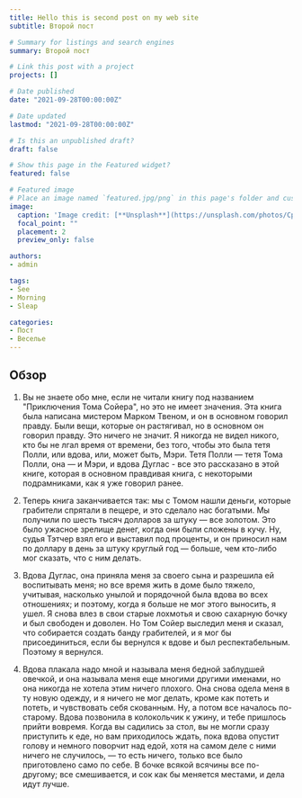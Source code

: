 ```yaml
---
title: Hello this is second post on my web site 
subtitle: Второй пост 

# Summary for listings and search engines
summary: Второй пост

# Link this post with a project
projects: []

# Date published
date: "2021-09-28T00:00:00Z"

# Date updated
lastmod: "2021-09-28T00:00:00Z"

# Is this an unpublished draft?
draft: false

# Show this page in the Featured widget?
featured: false

# Featured image
# Place an image named `featured.jpg/png` in this page's folder and customize its options here.
image:
  caption: 'Image credit: [**Unsplash**](https://unsplash.com/photos/CpkOjOcXdUY)'
  focal_point: ""
  placement: 2
  preview_only: false

authors:
- admin

tags:
- See
- Morning
- Sleap

categories:
- Пост
- Веселье
---
```


## Обзор

1. Вы не знаете обо мне, если не читали книгу под названием "Приключения Тома Сойера", но это не имеет значения. Эта книга была написана мистером Марком Твеном, и он в основном говорил правду. Были вещи, которые он растягивал, но в основном он говорил правду. Это ничего не значит. Я никогда не видел никого, кто бы не лгал время от времени, без того, чтобы это была тетя Полли, или вдова, или, может быть, Мэри. Тетя Полли — тетя Тома Полли, она — и Мэри, и вдова Дуглас - все это рассказано в этой книге, которая в основном правдивая книга, с некоторыми подрамниками, как я уже говорил ранее.
2. Теперь книга заканчивается так: мы с Томом нашли деньги, которые грабители спрятали в пещере, и это сделало нас богатыми. Мы получили по шесть тысяч долларов за штуку — все золотом. Это было ужасное зрелище денег, когда они были сложены в кучу. Ну, судья Тэтчер взял его и выставил под проценты, и он приносил нам по доллару в день за штуку круглый год — больше, чем кто-либо мог сказать, что с ним делать.
3. Вдова Дуглас, она приняла меня за своего сына и разрешила ей воспитывать меня; но все время жить в доме было тяжело, учитывая, насколько унылой и порядочной была вдова во всех отношениях; и поэтому, когда я больше не мог этого выносить, я ушел. Я снова влез в свои старые лохмотья и свою сахарную бочку и был свободен и доволен. Но Том Сойер выследил меня и сказал, что собирается создать банду грабителей, и я мог бы присоединиться, если бы вернулся к вдове и был респектабельным. Поэтому я вернулся.

4. Вдова плакала надо мной и называла меня бедной заблудшей овечкой, и она называла меня еще многими другими именами, но она никогда не хотела этим ничего плохого. Она снова одела меня в ту новую одежду, и я ничего не мог делать, кроме как потеть и потеть, и чувствовать себя скованным. Ну, а потом все началось по-старому. Вдова позвонила в колокольчик к ужину, и тебе пришлось прийти вовремя. Когда вы садились за стол, вы не могли сразу приступить к еде, но вам приходилось ждать, пока вдова опустит голову и немного поворчит над едой, хотя на самом деле с ними ничего не случилось, — то есть ничего, только все было приготовлено само по себе. В бочке всякой всячины все по-другому; все смешивается, и сок как бы меняется местами, и дела идут лучше.
